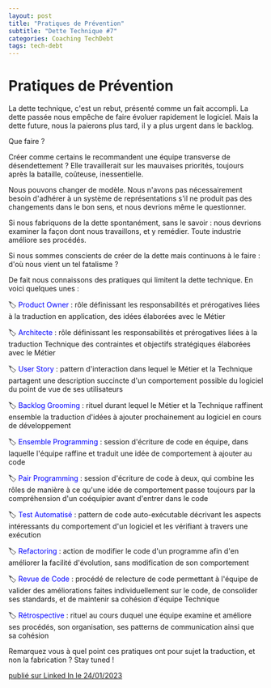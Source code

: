 ```yaml
---
layout: post
title: "Pratiques de Prévention"
subtitle: "Dette Technique #7"
categories: Coaching TechDebt
tags: tech-debt
---
```

# Pratiques de Prévention

La dette technique, c'est un rebut, présenté comme un fait accompli. La dette passée nous empêche de faire évoluer rapidement le logiciel. Mais la dette future, nous la paierons plus tard, il y a plus urgent dans le backlog.

Que faire ?
<!--more-->

Créer comme certains le recommandent une équipe transverse de désendettement ? Elle travaillerait sur les mauvaises priorités, toujours après la bataille, coûteuse, inessentielle.

Nous pouvons changer de modèle. Nous n'avons pas nécessairement besoin d'adhérer à un système de représentations s'il ne produit pas des changements dans le bon sens, et nous devrions même le questionner.

Si nous fabriquons de la dette spontanément, sans le savoir : nous devrions examiner la façon dont nous travaillons, et y remédier. Toute industrie améliore ses procédés.

Si nous sommes conscients de créer de la dette mais continuons à le faire : d'où nous vient un tel fatalisme ?

De fait nous connaissons des pratiques qui limitent la dette technique. En voici quelques unes :

🏷 <span style="color:blue">Product Owner</span> : rôle définissant les responsabilités et prérogatives liées à la traduction en application, des idées élaborées avec le Métier

🏷 <span style="color:blue">Architecte</span> : rôle définissant les responsabilités et prérogatives liées à la traduction Technique des contraintes et objectifs stratégiques élaborées avec le Métier

🏷 <span style="color:blue">User Story</span> : pattern d'interaction dans lequel le Métier et la Technique partagent une description succincte d'un comportement possible du logiciel du point de vue de ses utilisateurs

🏷 <span style="color:blue">Backlog Grooming</span> : rituel durant lequel le Métier et la Technique raffinent ensemble la traduction d'idées à ajouter prochainement au logiciel en cours de développement

🏷 <span style="color:blue">Ensemble Programming</span> : session d'écriture de code en équipe, dans laquelle l'équipe raffine et traduit une idée de comportement à ajouter au code

🏷 <span style="color:blue">Pair Programming</span> : session d'écriture de code à deux, qui combine les rôles de manière à ce qu'une idée de comportement passe toujours par la compréhension d'un coéquipier avant d'entrer dans le code

🏷 <span style="color:blue">Test Automatisé</span> : pattern de code auto-exécutable décrivant les aspects intéressants du comportement d'un logiciel et les vérifiant à travers une exécution

🏷 <span style="color:blue">Refactoring</span> : action de modifier le code d'un programme afin d'en améliorer la facilité d'évolution, sans modification de son comportement

🏷 <span style="color:blue">Revue de Code</span> : procédé de relecture de code permettant à l'équipe de valider des améliorations faites individuellement sur le code, de consolider ses standards, et de maintenir sa cohésion d'équipe Technique

🏷 <span style="color:blue">Rétrospective</span> : rituel au cours duquel une équipe examine et améliore ses procédés, son organisation, ses patterns de communication ainsi que sa cohésion

Remarquez vous à quel point ces pratiques ont pour sujet la traduction, et non la fabrication ? Stay tuned !

[publié sur Linked In le 24/01/2023](https://www.linkedin.com/posts/christophe-thibaut-35b4657_la-dette-technique-cest-un-rebut-pr%C3%A9sent%C3%A9-activity-7023555704837828609-hsKt?utm_source=share&utm_medium=member_desktop)
